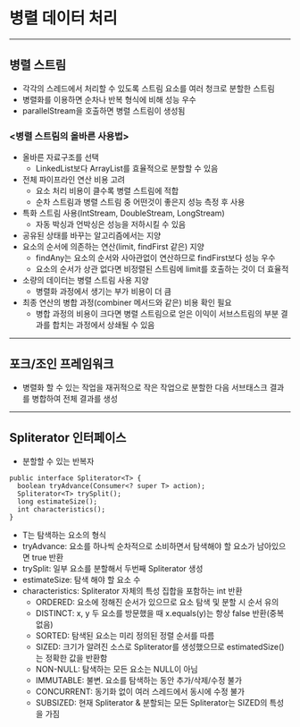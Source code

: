 # 병렬 데이터 처리

---
## 병렬 스트림
- 각각의 스레드에서 처리할 수 있도록 스트림 요소를 여러 청크로 분할한 스트림
- 병렬화를 이용하면 순차나 반복 형식에 비해 성능 우수
- parallelStream을 호출하면 병렬 스트림이 생성됨

### <병렬 스트림의 올바른 사용법>
- 올바른 자료구조를 선택
  - LinkedList보다 ArrayList를 효율적으로 분할할 수 있음
- 전체 파이프라인 연산 비용 고려
  - 요소 처리 비용이 클수록 병렬 스트림에 적합
  - 순차 스트림과 병렬 스트림 중 어떤것이 좋은지 성능 측정 후 사용
- 특화 스트림 사용(IntStream, DoubleStream, LongStream)
  - 자동 박싱과 언박싱은 성능을 저하시킬 수 있음
- 공유된 상태를 바꾸는 알고리즘에서는 지양
- 요소의 순서에 의존하는 연산(limit, findFirst 같은) 지양
  - findAny는 요소의 순서와 사아관없이 연산하므로 findFirst보다 성능 우수
  - 요소의 순서가 상관 없다면 비정렬된 스트림에 limit를 호출하는 것이 더 효율적
- 소량의 데이터는 병렬 스트림 사용 지양
  - 병렬화 과정에서 생기는 부가 비용이 더 큼
- 최종 연산의 병합 과정(combiner 메서드와 같은) 비용 확인 필요
  - 병합 과정의 비용이 크다면 병렬 스트림으로 얻은 이익이 서브스트림의 부분 결과를 합치는 과정에서 상쇄될 수 있음

---  
## 포크/조인 프레임워크
- 병렬화 할 수 있는 작업을 재귀적으로 작은 작업으로 분할한 다음 서브태스크 결과를 병합하여 전체 결과를 생성

---
## Spliterator 인터페이스
- 분할할 수 있는 반복자
```
public interface Spliterator<T> {
  boolean tryAdvance(Consumer<? super T> action);
  Spliterator<T> trySplit();
  long estimateSize();
  int characteristics();
}
```
- T는 탐색하는 요소의 형식
- tryAdvance: 요소를 하나씩 순차적으로 소비하면서 탐색해야 할 요소가 남아있으면 true 반환
- trySplit: 일부 요소를 분할해서 두번째 Spliterator 생성
- estimateSize: 탐색 해야 할 요소 수
- characteristics: Spliterator 자체의 특성 집합을 포함하는 int 반환
  - ORDERED: 요소에 정해진 순서가 있으므로 요소 탐색 및 분할 시 순서 유의
  - DISTINCT: x, y 두 요소를 방문했을 때 x.equals(y)는 항상 false 반환(중복 없음)
  - SORTED: 탐색된 요소는 미리 정의된 정렬 순서를 따름
  - SIZED: 크기가 알려진 소스로 Spliterator를 생성했으므로 estimatedSize()는 정확한 값을 반환함
  - NON-NULL: 탐색하는 모든 요소는 NULL이 아님
  - IMMUTABLE: 불변. 요소를 탐색하는 동안 추가/삭제/수정 불가
  - CONCURRENT: 동기화 없이 여러 스레드에서 동시에 수정 불가
  - SUBSIZED: 현재 Spliterator & 분할되는 모든 Spliterator는 SIZED의 특성을 가짐